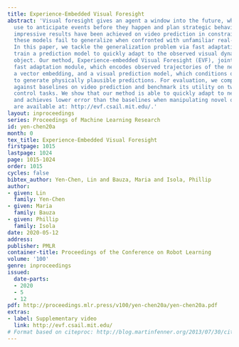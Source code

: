 ```yaml
---
title: Experience-Embedded Visual Foresight
abstract: 'Visual foresight gives an agent a window into the future, which it can
  use to anticipate events before they happen and plan strategic behavior. Although
  impressive results have been achieved on video prediction in constrained settings,
  these models fail to generalize when confronted with unfamiliar real-world objects.
  In this paper, we tackle the generalization problem via fast adaptation, where we
  train a prediction model to quickly adapt to the observed visual dynamics of a novel
  object. Our method, Experience-embedded Visual Foresight (EVF), jointly learns a
  fast adaptation module, which encodes observed trajectories of the new object into
  a vector embedding, and a visual prediction model, which conditions on this embedding
  to generate physically plausible predictions. For evaluation, we compare our method
  against baselines on video prediction and benchmark its utility on two real world
  control tasks. We show that our method is able to quickly adapt to new visual dynamics
  and achieves lower error than the baselines when manipulating novel objects. Videos
  are available at: http://evf.csail.mit.edu/.'
layout: inproceedings
series: Proceedings of Machine Learning Research
id: yen-chen20a
month: 0
tex_title: Experience-Embedded Visual Foresight
firstpage: 1015
lastpage: 1024
page: 1015-1024
order: 1015
cycles: false
bibtex_author: Yen-Chen, Lin and Bauza, Maria and Isola, Phillip
author:
- given: Lin
  family: Yen-Chen
- given: Maria
  family: Bauza
- given: Phillip
  family: Isola
date: 2020-05-12
address: 
publisher: PMLR
container-title: Proceedings of the Conference on Robot Learning
volume: '100'
genre: inproceedings
issued:
  date-parts:
  - 2020
  - 5
  - 12
pdf: http://proceedings.mlr.press/v100/yen-chen20a/yen-chen20a.pdf
extras:
- label: Supplementary video
  link: http://evf.csail.mit.edu/
# Format based on citeproc: http://blog.martinfenner.org/2013/07/30/citeproc-yaml-for-bibliographies/
---
```


